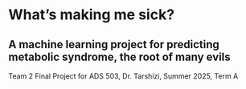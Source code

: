 # What’s making me sick? 
## A machine learning project for predicting metabolic syndrome, the root of many evils
Team 2 Final Project for ADS 503, Dr. Tarshizi, Summer 2025, Term A

